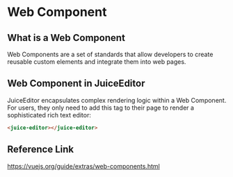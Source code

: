 # Web Component

## What is a Web Component

Web Components are a set of standards that allow developers to create reusable custom elements and integrate them into web pages.

## Web Component in JuiceEditor

JuiceEditor encapsulates complex rendering logic within a Web Component. For users, they only need to add this tag to their page to render a sophisticated rich text editor:
```html
<juice-editor></juice-editor>
```

## Reference Link

<https://vuejs.org/guide/extras/web-components.html>